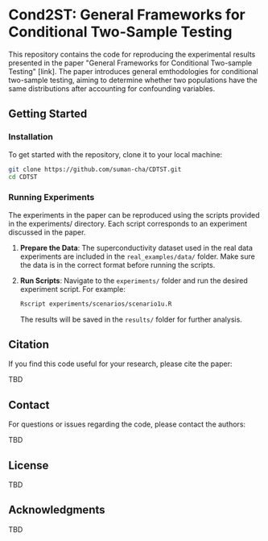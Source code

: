 # Cond2ST: General Frameworks for Conditional Two-Sample Testing

This repository contains the code for reproducing the experimental results presented in the paper "General Frameworks for Conditional Two-sample Testing" [link]. 
The paper introduces general emthodologies for conditional two-sample testing, aiming to determine whether two populations have the same distributions after accounting for confounding variables. 

## Getting Started 

### Installation

To get started with the repository, clone it to your local machine:

```sh
git clone https://github.com/suman-cha/CDTST.git
cd CDTST
```

### Running Experiments

The experiments in the paper can be reproduced using the scripts provided in the experiments/ directory. Each script corresponds to an experiment discussed in the paper.

1. **Prepare the Data**: The superconductivity dataset used in the real data experiments are included in the `real_examples/data/` folder. Make sure the data is in the correct format before running the scripts.

2. **Run Scripts**: Navigate to the `experiments/` folder and run the desired experiment script. For example:
   ```sh
   Rscript experiments/scenarios/scenario1u.R
   ```
   The results will be saved in the `results/` folder for further analysis.


## Citation

If you find this code useful for your research, please cite the paper:

TBD

## Contact

For questions or issues regarding the code, please contact the authors:

TBD 

## License

TBD

## Acknowledgments

TBD
